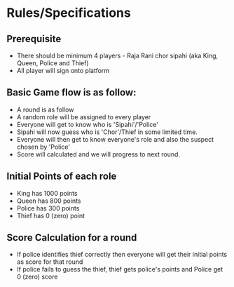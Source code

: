 # Rules/Specifications

## Prerequisite
- There should be minimum 4 players - Raja Rani chor sipahi (aka King, Queen, Police and Thief)
- All player will sign onto platform

## Basic Game flow is as follow:
- A round is as follow
- A random role will be assigned to every player
- Everyone will get to know who is 'Sipahi'/'Police'
- Sipahi will now guess who is 'Chor'/Thief in some limited time.
- Everyone will then get to know everyone's role and also the suspect chosen by 'Police'
- Score will calculated and we will progress to next round.

## Initial Points of each role
- King has 1000 points
- Queen has 800 points
- Police has 300 points
- Thief has 0 (zero) point

## Score Calculation for a round
- If police identifies thief correctly then everyone will get their initial points as score for that round
- If police fails to guess the thief, thief gets police's points and Police get 0 (zero) score
